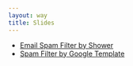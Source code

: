 ```yaml
---
layout: way
title: Slides
---
```

<ul>
  <li><a href="SpamFilter">Email Spam Filter by Shower</a></li>
  <li><a href="SpamFilter/SpamFilter2">Spam Filter by Google Template</a></li>
</ul>